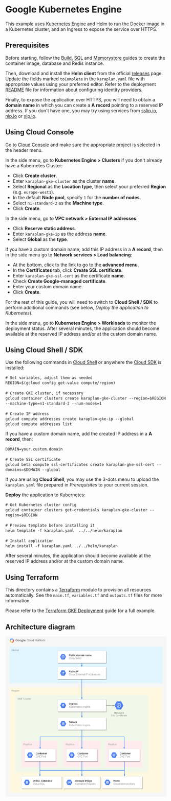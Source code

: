 # Google Kubernetes Engine

This example uses [Kubernetes Engine](https://cloud.google.com/kubernetes-engine/) and [Helm](https://helm.sh) to run the Docker image in a Kubernetes cluster, and an Ingress to expose the service over HTTPS.

## Prerequisites

Before starting, follow the [Build](../build), [SQL](../sql) and [Memorystore](../memorystore) guides to create the container image, database and Redis instance.

Then, download and install the **Helm client** from the official [releases](https://github.com/helm/helm/releases) page. Update the fields marked `toComplete` in the `karaplan.yaml` file with appropriate values using your preferred editor. Refer to the deployment [README](../../README.md) file for information about configuring identity providers.

Finally, to expose the application over HTTPS, you will need to obtain a **domain name** in which you can create a **A record** pointing to a reserved IP address. If you don't have one, you may try using services from [sslip.io](https://sslip.io), [nip.io](https://nip.io) or [xip.io](http://xip.io).

## Using Cloud Console

Go to [Cloud Console](https://console.cloud.google.com) and make sure the appropriate project is selected in the header menu.

In the side menu, go to **Kubernetes Engine > Clusters** if you don't already have a Kubernetes Cluster:
* Click **Create cluster**.
* Enter `karaplan-gke-cluster` as the cluster **name**.
* Select **Regional** as the **Location type**, then select your preferred **Region** (e.g. `europe-west1`).
* In the default **Node pool**, specify `1` for the **number of nodes**.
* Select `n1-standard-2` as the **Machine type**.
* Click **Create**.

In the side menu, go to **VPC network > External IP addresses**:
* Click **Reserve static address**.
* Enter `karaplan-gke-ip` as the address **name**.
* Select **Global** as the **type**.

If you have a custom domain name, add this IP address in a **A record**, then in the side menu go to **Network services > Load balancing**:
* At the bottom, click to the link to go to the **advanced menu**.
* In the **Certificates** tab, click **Create SSL certificate**.
* Enter `karaplan-gke-ssl-cert` as the certificate **name**.
* Check **Create Google-managed certificate**.
* Enter your custom domain name.
* Click **Create**.

For the rest of this guide, you will need to switch to **Cloud Shell / SDK** to perform additional commands (see below, *Deploy the application to Kubernetes*).

In the side menu, go to **Kubernetes Engine > Workloads** to monitor the deployment status. After several minutes, the application should become available at the reserved IP address and/or at the custom domain name.

## Using Cloud Shell / SDK

Use the following commands in [Cloud Shell](https://cloud.google.com/shell/) or anywhere the [Cloud SDK](https://cloud.google.com/sdk/) is installed:

    # Set variables, adjust them as needed
    REGION=$(gcloud config get-value compute/region)

    # Create GKE cluster, if necessary
    gcloud container clusters create karaplan-gke-cluster --region=$REGION --machine-type=n1-standard-2 --num-nodes=1

    # Create IP address
    gcloud compute addresses create karaplan-gke-ip --global
    gcloud compute addresses list

If you have a custom domain name, add the created IP address in a **A record**, then:

    DOMAIN=your.custom.domain

    # Create SSL certificate
    gcloud beta compute ssl-certificates create karaplan-gke-ssl-cert --domains=$DOMAIN --global

If you are using **Cloud Shell**, you may use the 3-dots menu to upload the `karaplan.yaml` file prepared in *Prerequisites* to your current session.

**Deploy** the application to Kubernetes:

    # Get Kubernetes cluster config
    gcloud container clusters get-credentials karaplan-gke-cluster --region=$REGION

    # Preview template before installing it
    helm template -f karaplan.yaml  ../../helm/karaplan

    # Install application
    helm install -f karaplan.yaml ../../helm/karaplan

After several minutes, the application should become available at the reserved IP address and/or at the custom domain name.

## Using Terraform

This directory contains a [Terraform](https://terraform.io) module to provision all resources automatically. See the `main.tf`, `variables.tf` and `outputs.tf` files for more information.

Please refer to the [Terraform GKE Deployment](../../terraform/gke) guide for a full example.

## Architecture diagram

![Architecture](architecture.png)
